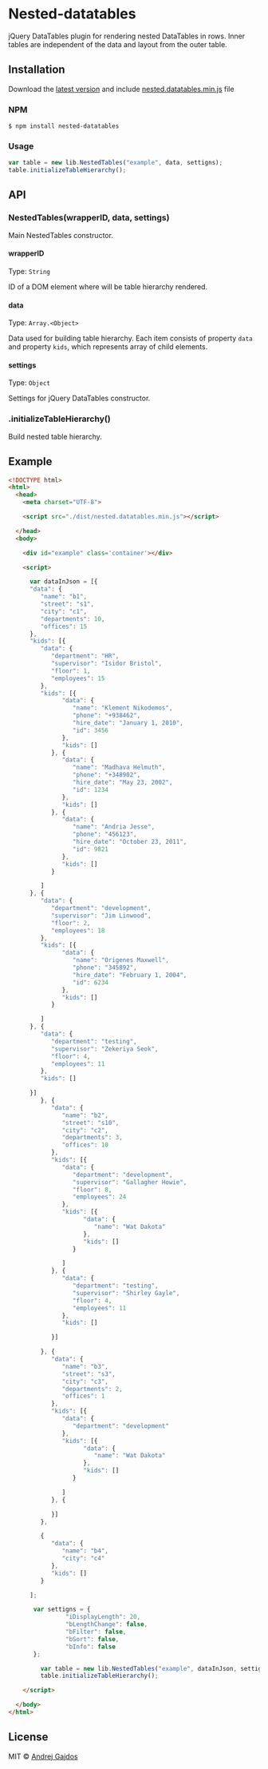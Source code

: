 # Nested-datatables
jQuery DataTables plugin for rendering nested DataTables in rows. Inner tables are independent of the data and layout from the outer table.

## Installation

Download the [latest version](https://github.com/AndrejGajdos/nested-datatables/archive/master.zip) and include [nested.datatables.min.js](https://github.com/AndrejGajdos/nested-datatables/blob/master/dist/nested.datatables.js) file

### NPM
```
$ npm install nested-datatables
```

### Usage
```js
var table = new lib.NestedTables("example", data, settigns);
table.initializeTableHierarchy();
```

## API

### NestedTables(wrapperID, data, settings)

Main NestedTables constructor.

#### wrapperID

Type: `String`

ID of a DOM element where will be table hierarchy rendered.

#### data

Type: `Array.<Object>`

Data used for building table hierarchy. Each item consists of property `data` and property `kids`, which represents array of child elements.

#### settings

Type: `Object`

Settings for jQuery DataTables constructor.

### .initializeTableHierarchy()

Build nested table hierarchy.

## Example

```html
<!DOCTYPE html>
<html>
  <head>
    <meta charset="UTF-8">

    <script src="./dist/nested.datatables.min.js"></script>

  </head>
  <body>

    <div id="example" class='container'></div>

    <script>

      var dataInJson = [{
      "data": {
         "name": "b1",
         "street": "s1",
         "city": "c1",
         "departments": 10,
         "offices": 15
      },
      "kids": [{
         "data": {
            "department": "HR",
            "supervisor": "Isidor Bristol",
            "floor": 1,
            "employees": 15
         },
         "kids": [{
               "data": {
                  "name": "Klement Nikodemos",
                  "phone": "+938462",
                  "hire_date": "January 1, 2010",
                  "id": 3456
               },
               "kids": []
            }, {
               "data": {
                  "name": "Madhava Helmuth",
                  "phone": "+348902",
                  "hire_date": "May 23, 2002",
                  "id": 1234
               },
               "kids": []
            }, {
               "data": {
                  "name": "Andria Jesse",
                  "phone": "456123",
                  "hire_date": "October 23, 2011",
                  "id": 9821
               },
               "kids": []
            }

         ]
      }, {
         "data": {
            "department": "development",
            "supervisor": "Jim Linwood",
            "floor": 2,
            "employees": 18
         },
         "kids": [{
               "data": {
                  "name": "Origenes Maxwell",
                  "phone": "345892",
                  "hire_date": "February 1, 2004",
                  "id": 6234
               },
               "kids": []
            }

         ]
      }, {
         "data": {
            "department": "testing",
            "supervisor": "Zekeriya Seok",
            "floor": 4,
            "employees": 11
         },
         "kids": []

      }]
         }, {
            "data": {
               "name": "b2",
               "street": "s10",
               "city": "c2",
               "departments": 3,
               "offices": 10
            },
            "kids": [{
               "data": {
                  "department": "development",
                  "supervisor": "Gallagher Howie",
                  "floor": 8,
                  "employees": 24
               },
               "kids": [{
                     "data": {
                        "name": "Wat Dakota"
                     },
                     "kids": []
                  }

               ]
            }, {
               "data": {
                  "department": "testing",
                  "supervisor": "Shirley Gayle",
                  "floor": 4,
                  "employees": 11
               },
               "kids": []

            }]

         }, {
            "data": {
               "name": "b3",
               "street": "s3",
               "city": "c3",
               "departments": 2,
               "offices": 1
            },
            "kids": [{
               "data": {
                  "department": "development"
               },
               "kids": [{
                     "data": {
                        "name": "Wat Dakota"
                     },
                     "kids": []
                  }

               ]
            }, {

            }]
         },

         {
            "data": {
               "name": "b4",
               "city": "c4"
            },
            "kids": []
         }

      ];

       var settigns = {
     			"iDisplayLength": 20,
     			"bLengthChange": false,
     			"bFilter": false,
     			"bSort": false,
     			"bInfo": false
       };

         var table = new lib.NestedTables("example", dataInJson, settigns);
         table.initializeTableHierarchy();

    </script>

  </body>
</html>
```

## License

MIT © [Andrej Gajdos](http://andrejgajdos.com)
